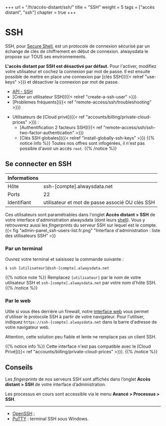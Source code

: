 +++
url = "/fr/accès-distant/ssh/"
title = "SSH"
weight = 5
tags = ["accès distant", "ssh"]
chapter = true
+++

# SSH

SSH, pour [Secure Shell](https://fr.wikipedia.org/wiki/Secure_Shell), est un protocole de connexion sécurisé par un échange de clés de chiffrement en début de connexion. alwaysdata le propose sur TOUS ses environnements.

**L'accès distant par SSH est désactivé par défaut.** Pour l'activer, modifiez votre utilisateur et cochez la connexion par mot de passe. Il est ensuite possible de mettre en place une connexion par [clés SSH]({{< relref "use-keys" >}}) et désactiver la connexion par mot de passe.

- [API - SSH](https://api.alwaysdata.com/v1/ssh/doc/)
- [Créer un utilisateur SSH]({{< relref "create-a-ssh-user" >}})
- [Problèmes fréquents]({{< ref "remote-access/ssh/troubleshooting" >}})

* Utilisateurs de [Cloud privé]({{< ref "accounts/billing/private-cloud-prices" >}}) :
	- [Authentification 2 facteurs SSH]({{< ref "remote-access/ssh/ssh-two-factor-authentication" >}})
	- [Clés SSH globales]({{< relref "install-globally-ssh-keys" >}})
{{% notice info %}}
Toutes nos offres sont infogérées, il n'est pas possible d'avoir un accès `root`.
{{% /notice %}}

## Se connecter en SSH

| Informations |                                                 |
|--------------|-------------------------------------------------|
| Hôte         | ssh-[compte].alwaysdata.net                     |
| Ports        | 22                                              |
| Identifiant  | utilisateur et mot de passe associé OU clés SSH |

Ces utilisateurs sont paramétrables dans l'onglet **Accès distant > SSH** de votre interface d'administration alwaysdata (dont leurs [shell](https://fr.wikipedia.org/wiki/Shell_Unix)). Vous y retrouverez aussi les _fingerprints_ du serveur SSH sur lequel est le compte.
{{< fig "admin-panel_ssh-users-list.fr.png" "Interface d'administration : liste des utilisateurs SSH" >}}

### Par un terminal

Ouvrez votre terminal et saisissez la commande suivante :

```ssh
$ ssh [utilisateur]@ssh-[compte].alwaysdata.net
```

{{% notice note %}}
Remplacez `[utilisateur]` par le nom de votre utilisateur SSH et `ssh-[compte].alwaysdata.net` par votre nom d'hôte SSH.
{{% /notice %}}


### Par le web

Utile si vous êtes derrière un firewall, notre [interface web](https://github.com/shellinabox/shellinabox) vous permet d'utiliser le protocole SSH à partir de votre navigateur. Pour l'utiliser, indiquez `https://ssh-[compte].alwaysdata.net` dans la barre d'adresse de votre navigateur web.

Attention, cette solution peu fiable et lente ne remplace pas un client SSH.


{{% notice info %}}
Cette interface n'est pas compatible avec le [Cloud Privé]({{< ref "accounts/billing/private-cloud-prices" >}}).
{{% /notice %}}

## Conseils

Les *fingerprints* de nos serveurs SSH sont affichés dans l’onglet **Accès distant > SSH** de votre interface d’administration.

Les processus en cours sont accessible via le menu **Avancé > Processus > SSH**.

---
- [OpenSSH](https://www.openssh.com/) ;
- [PuTTY](https://www.chiark.greenend.org.uk/~sgtatham/putty/download.html) : terminal SSH sous Windows.
